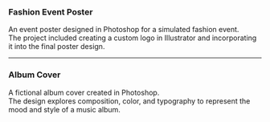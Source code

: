 ### Fashion Event Poster
An event poster designed in Photoshop for a simulated fashion event.  
The project included creating a custom logo in Illustrator and incorporating it into the final poster design.  

---

### Album Cover
A fictional album cover created in Photoshop.  
The design explores composition, color, and typography to represent the mood and style of a music album.  
